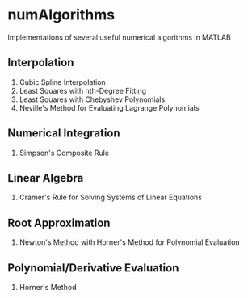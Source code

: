 # numAlgorithms #

Implementations of several useful numerical algorithms in MATLAB

## Interpolation ##

1. Cubic Spline Interpolation 
2. Least Squares with nth-Degree Fitting
3. Least Squares with Chebyshev Polynomials 
3. Neville's Method for Evaluating Lagrange Polynomials

## Numerical Integration ##

1. Simpson's Composite Rule

## Linear Algebra ##

1. Cramer's Rule for Solving Systems of Linear Equations

## Root Approximation ##

1. Newton's Method with Horner's Method for Polynomial Evaluation

## Polynomial/Derivative Evaluation ##

1. Horner's Method

